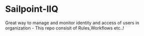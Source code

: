 # Sailpoint-IIQ
Great way to manage and monitor identity and access of users in organization - This repo consisit of Rules,Workflows etc..!

